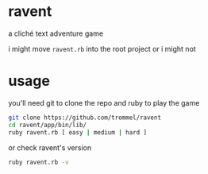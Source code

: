 ravent
=====

a cliché text adventure game

i might move `ravent.rb` into the root project or i might not

usage
=====

you'll need git to clone the repo
and ruby to play the game

```bash
git clone https://github.com/trommel/ravent
cd ravent/app/bin/lib/
ruby ravent.rb [ easy | medium | hard ]
```

or check ravent's version

```bash
ruby ravent.rb -v
```
